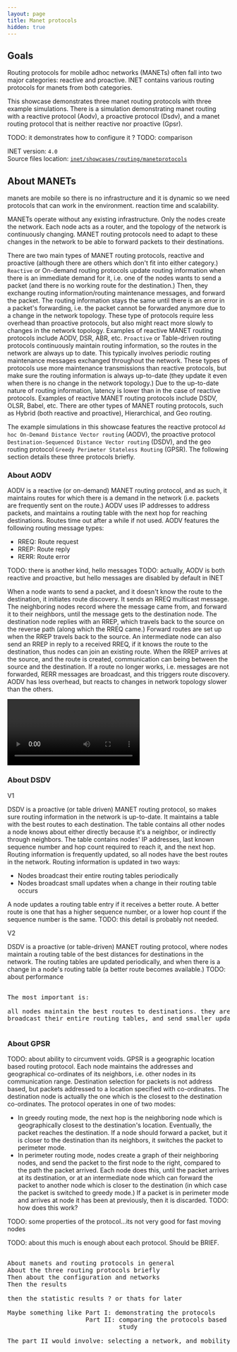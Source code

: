 ```yaml
---
layout: page
title: Manet protocols
hidden: true
---
```


## Goals

Routing protocols for mobile adhoc networks (MANETs) often fall into two major categories: reactive and proactive. INET contains various routing protocols for manets from both categories.

This showcase demonstrates three manet routing protocols with three example simulations. There is a simulation demonstrating manet routing with a reactive protocol (Aodv), a proactive protocol (Dsdv), and a manet routing protocol that is neither reactive nor proactive (Gpsr).

<!-- INET contains various routing protocols for simulating mobile adhoc networks (manets). Routing protocols for manets often fall into
on of two major categories: proactive and reactive. This showcase demonstrates
three manet routing protocols with three example simulations. It demonstrates a reactive (Aodv) and a proactive (Dsdv)
routing protocol, as well as one that is neither reactive nor proactive, but geographic location based (Gpsr). -->

TODO: it demonstrates how to configure it ?
TODO: comparison

INET version: `4.0`<br>
Source files location: <a href="https://github.com/inet-framework/inet-showcases/tree/master/routing/manetprotocols" target="_blank">`inet/showcases/routing/manetprotocols`</a>

## About MANETs

manets are mobile so there is no infrastructure and it is dynamic so we need protocols that can
work in the environment. reaction time and scalability.

MANETs operate without any existing infrastructure. Only the nodes create the network. Each node acts as a router, and the topology of the network is continuously changing. MANET routing protocols need to adapt to these changes in the network to be able to forward packets to their destinations.

There are two main types of MANET routing protocols, reactive and proactive (although there are others which don't fit into either category.) `Reactive` or On-demand routing protocols update routing information when there is an immediate demand for it, i.e. one of the nodes wants to send a packet (and there is no working route for the destination.) Then, they exchange routing information/routing maintenance messages, and forward the packet. The routing information stays the same until there is an error in a packet's forwarding, i.e. the packet cannot be forwarded anymore due to a change in the network topology. These type of protocols require less overhead than proactive protocols, but also might react more slowly to changes in the network topology. Examples of reactive MANET routing protocols include AODV, DSR, ABR, etc. `Proactive` or Table-driven routing protocols continuously maintain routing information, so the routes in the network are always up to date.
This typically involves periodic routing maintenance messages exchanged throughout the network.
These types of protocols use more maintenance transmissions than reactive protocols, but make sure the routing information is always up-to-date (they update it even when there is no change in the network topology.)
Due to the up-to-date nature of routing information, latency is lower than in the case of reactive protocols. Examples of reactive MANET routing protocols include DSDV, OLSR, Babel, etc.
There are other types of MANET routing protocols, such as Hybrid (both reactive and proactive), Hierarchical, and Geo routing.

The example simulations in this showcase features the reactive protocol `Ad hoc On-Demand Distance Vector routing` (AODV), the proactive protocol `Destination-Sequenced Distance Vector routing` (DSDV),
and the geo routing protocol `Greedy Perimeter Stateless Routing` (GPSR). The following section details these three protocols briefly.

### About AODV

AODV is a reactive (or on-demand) MANET routing protocol, and as such, it maintains routes
for which there is a demand in the network (i.e. packets are frequently sent on the route.)
AODV uses IP addresses to address packets, and maintains a routing table with the next hop for reaching destinations. Routes time out after a while if not used. AODV features the following routing message types:
- RREQ: Route request
- RREP: Route reply
- RERR: Route error

TODO: there is another kind, hello messages
TODO: actually, AODV is both reactive and proactive, but hello messages are disabled by default in INET

When a node wants to send a packet, and it doesn't know the route to the destination, it initiates route discovery. It sends an RREQ multicast message. The neighboring nodes record where the message came from, and forward it to their neighbors, until the message gets to the destination node. The destination node replies with an RREP, which travels back to the source on the reverse path (along which the RREQ came.) <!--The intermediate nodes record the route towards the destination, as the RREP gets back to the source.-->
Forward routes are set up when the RREP travels back to the source.
An intermediate node can also send an RREP in reply to a received RREQ, if it knows the route to the destination, thus nodes can join an existing route. When the RREP arrives at the source, and the route is created, communication can being between the source and the destination. If a route no longer works, i.e. messages are not forwarded, RERR messages are broadcast, and this triggers route discovery.
AODV has less overhead, but reacts to changes in network topology slower than the others.

<p><video autplay loop controls onclick="this.paused ? this.play() : this.pause();" src="Aodv1.mp4"></video></p>
<!--internal video recording, debug mode, normal run, animation speed none, zoom 1.54-->

### About DSDV


V1

DSDV is a proactive (or table driven) MANET routing protocol, so makes sure routing information in the network is up-to-date. It maintains a table with the best routes to each destination. The table contains all other nodes a node knows about either directly because it's a neighbor, or indirectly through neighbors. The table contains nodes' IP addresses, last known sequence number and hop count required to reach it, and the next hop. Routing information is frequently updated, so all nodes have the best routes in the network.
Routing information is updated in two ways:

- Nodes broadcast their entire routing tables periodically
- Nodes broadcast small updates when a change in their routing table occurs

A node updates a routing table entry if it receives a better route. A better route is one that has a higher sequence number, or a lower hop count if the sequence number is the same.
TODO: this detail is probably not needed.

V2

DSDV is a proactive (or table-driven) MANET routing protocol, where nodes maintain a routing table of the best distances for destinations in the network. The routing tables are updated periodically, and when there is a change in a node's routing table (a better route becomes available.)
TODO: about performance

<pre>

The most important is:

all nodes maintain the best routes to destinations. they are frequently updated. they periodically
broadcast their entire routing tables, and send smaller updates when a change occurs in their routing tables.

</pre>

### About GPSR


TODO: about ability to circumvent voids.
GPSR is a geographic location based routing protocol. Each node maintains the addresses and geographical co-ordinates of its neighbors, i.e. other nodes in its communication range.
Destination selection for packets is not address based, but packets addressed to a location specified with co-ordinates. The destination node is actually the one which is the closest to the destination co-ordinates. The protocol operates in one of two modes:
- In greedy routing mode, the next hop is the neighboring node which is geographically closest to the destination's location. Eventually, the packet reaches the destination. <!--If a node should forward a packet, but doesn't know about any nodes that are closer to the destination than itself, it switches the packet to perimeter routing mode.--> If a node should forward a packet, but it is closer to the destination than its neighbors, it switches the packet to perimeter mode.
- In perimeter routing mode, nodes create a graph of their neighboring nodes, and send the packet to the first node to the right, compared to the path the packet arrived. Each node does this, until the packet arrives at its destination, or at an intermediate node which can forward the packet to another node which is closer to the destination (in which case the packet is switched to greedy mode.) If a packet is in perimeter mode and arrives at node it has been at previously, then it is discarded. TODO: how does this work?

TODO: some properties of the protocol...its not very good for fast moving nodes

TODO: about this much is enough about each protocol. Should be BRIEF.

<pre>

About manets and routing protocols in general
About the three routing protocols briefly
Then about the configuration and networks
Then the results

then the statistic results ? or thats for later

Maybe something like Part I: demonstrating the protocols
                     Part II: comparing the protocols based on statistics, and how to do a parameter
                              study

The part II would involve: selecting a network, and mobility scenario. Making sure the results are seed independent. Then should run a study which selects the best performing parameter settings for each protocol. Then comparing the three protocols. Can you use the results from the study which looks for the best parameter values as the final results ?

</pre>
